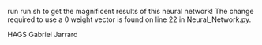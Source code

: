 run run.sh to get the magnificent results of this neural network! The change required to use a 0 weight vector is found on line 22 in Neural_Network.py.

HAGS
Gabriel Jarrard
